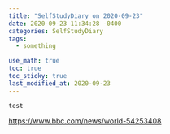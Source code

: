 ```yaml
---
title: "SelfStudyDiary on 2020-09-23"
date: 2020-09-23 11:34:28 -0400
categories: SelfStudyDiary
tags:
  - something

use_math: true
toc: true
toc_sticky: true
last_modified_at: 2020-09-23
---
```


`test` 


https://www.bbc.com/news/world-54253408
